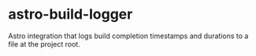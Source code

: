 # astro-build-logger

Astro integration that logs build completion timestamps and durations to a file at the project root.
